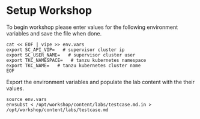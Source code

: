 # Setup Workshop

To begin workshop please enter values for the following environment variables and save the file when done.

```execute
cat << EOF | vipe >> env.vars
export SC_API_VIP=   # supervisor cluster ip
export SC_USER_NAME=   # supervisor cluster user
export TKC_NAMESPACE=   # tanzu kubernetes namespace
export TKC_NAME=   # tanzu kubernetes cluster name
EOF
```

Export the environment variables and populate the lab content with the their values.

```execute
source env.vars
envsubst < /opt/workshop/content/labs/testcase.md.in > /opt/workshop/content/labs/testcase.md
```
